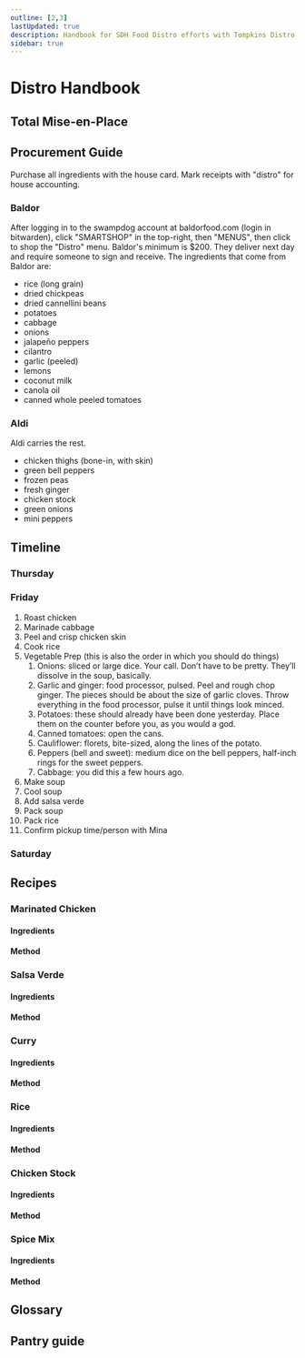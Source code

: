 ```yaml
---
outline: [2,3]
lastUpdated: true
description: Handbook for SDH Food Distro efforts with Tompkins Distro
sidebar: true
---
```


# Distro Handbook

## Total Mise-en-Place

## Procurement Guide
Purchase all ingredients with the house card. Mark receipts with "distro" for house accounting.

### Baldor
After logging in to the swampdog account at baldorfood.com (login in bitwarden), click "SMARTSHOP" in the top-right, then "MENUS", then click to shop the "Distro" menu. Baldor's minimum is $200. They deliver next day and require someone to sign and receive. The ingredients that come from Baldor are:
- rice (long grain)
- dried chickpeas
- dried cannellini beans
- potatoes
- cabbage
- onions
- jalapeño peppers
- cilantro
- garlic (peeled)
- lemons
- coconut milk
- canola oil
- canned whole peeled tomatoes

### Aldi
Aldi carries the rest.
- chicken thighs (bone-in, with skin)
- green bell peppers
- frozen peas
- fresh ginger
- chicken stock
- green onions
- mini peppers

## Timeline
### Thursday
### Friday
1. Roast chicken
1. Marinade cabbage
1. Peel and crisp chicken skin
1. Cook rice
1. Vegetable Prep (this is also the order in which you should do things)
	1. Onions: sliced or large dice. Your call. Don’t have to be pretty. They’ll dissolve in the soup, basically. 
	1. Garlic and ginger: food processor, pulsed. Peel and rough chop ginger. The pieces should be about the size of garlic cloves. Throw everything in the food processor, pulse it until things look minced. 
	1. Potatoes: these should already have been done yesterday. Place them on the counter before you, as you would a god. 
	1. Canned tomatoes: open the cans. 
	1. Cauliflower: florets, bite-sized, along the lines of the potato.
	1. Peppers (bell and sweet): medium dice on the bell peppers, half-inch rings for the sweet peppers.
	1. Cabbage: you did this a few hours ago. 
1. Make soup
1. Cool soup
1. Add salsa verde
1. Pack soup
1. Pack rice
1. Confirm pickup time/person with Mina

### Saturday

## Recipes

### Marinated Chicken
#### Ingredients
#### Method

### Salsa Verde
#### Ingredients
#### Method

### Curry
#### Ingredients
#### Method

### Rice
#### Ingredients
#### Method

### Chicken Stock
#### Ingredients
#### Method

### Spice Mix
#### Ingredients
#### Method

## Glossary

## Pantry guide
